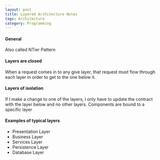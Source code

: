 ```yaml
---
layout: post
title: Layered Architecture Notes
tags: Architecture
category: Programming
---
```


#### General ####

Also called NTier Pattern

#### Layers are closed ####

When a request comes in to any give layer, that request must flow through each layer in order to get to the one below it.

#### Layers of isolation ####

If I make a change to one of the layers, I only have to update the contract with the layer below and no other layers. Components are bound to a specific layer
 
#### Examples of typical layers ####

- Presentation Layer  
- Business Layer  
- Services Layer  
- Persistence Layer  
- Database Layer  
